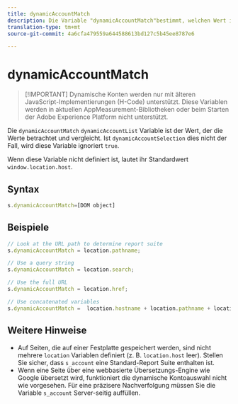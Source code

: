 ```yaml
---
title: dynamicAccountMatch
description: Die Variable "dynamicAccountMatch"bestimmt, welchen Wert in dynamischen Konten angezeigt werden soll.
translation-type: tm+mt
source-git-commit: 4a6cfa479559a644588613bd127c5b45ee8787e6

---
```



# dynamicAccountMatch

> [!IMPORTANT] Dynamische Konten werden nur mit älteren JavaScript-Implementierungen (H-Code) unterstützt. Diese Variablen werden in aktuellen AppMeasurement-Bibliotheken oder beim Starten der Adobe Experience Platform nicht unterstützt.

Die `dynamicAccountMatch` `dynamicAccountList` Variable ist der Wert, der die Werte betrachtet und vergleicht. Ist `dynamicAccountSelection` dies nicht der Fall, wird diese Variable ignoriert `true`.

Wenn diese Variable nicht definiert ist, lautet ihr Standardwert `window.location.host`.

## Syntax

```js
s.dynamicAccountMatch=[DOM object]
```

## Beispiele

```js
// Look at the URL path to determine report suite
s.dynamicAccountMatch = location.pathname;

// Use a query string
s.dynamicAccountMatch = location.search;

// Use the full URL
s.dynamicAccountMatch = location.href;

// Use concatenated variables
s.dynamicAccountMatch =  location.hostname + location.pathname + location.search;
```

## Weitere Hinweise

* Auf Seiten, die auf einer Festplatte gespeichert werden, sind nicht mehrere `location` Variablen definiert (z. B. `location.host` leer). Stellen Sie sicher, dass `s_account` eine Standard-Report Suite enthalten ist.
* Wenn eine Seite über eine webbasierte Übersetzungs-Engine wie Google übersetzt wird, funktioniert die dynamische Kontoauswahl nicht wie vorgesehen. Für eine präzisere Nachverfolgung müssen Sie die Variable `s_account` Server-seitig auffüllen.
